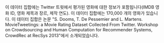 이 데이터 집합에는 Twitter 트윗에서 평가된 영화에 대한 정보가 포함됩니다(IMDB 영화 ID, 영화 제목과 장르, 제작 연도). 이 데이터 집합에는 170,000 개의 영화가 있습니다. 이 데이터 집합은 논문 "S. Dooms, T. De Pessemier and L. Martens. MovieTweetings: a Movie Rating Dataset Collected From Twitter. Workshop on Crowdsourcing and Human Computation for Recommender Systems, CrowdRec at RecSys 2013"에서 소개되었습니다.

<!---HONumber=August15_HO6-->